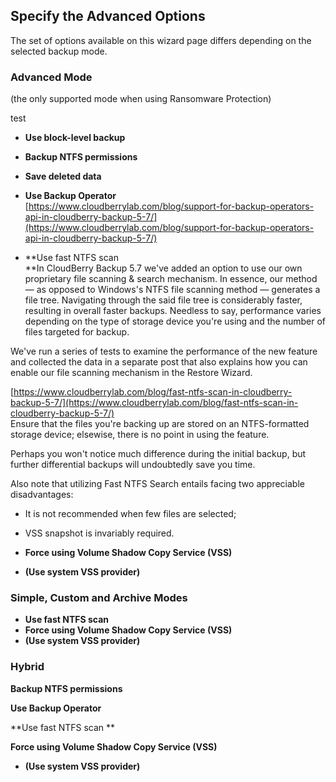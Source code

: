 ## Specify the Advanced Options

The set of options available on this wizard page differs depending on the selected backup mode.

### Advanced Mode

\(the only supported mode when using Ransomware Protection\)

test

* **Use block-level backup**
* **Backup NTFS permissions**
* **Save deleted data**
* **Use Backup Operator**  
  [https://www.cloudberrylab.com/blog/support-for-backup-operators-api-in-cloudberry-backup-5-7/](https://www.cloudberrylab.com/blog/support-for-backup-operators-api-in-cloudberry-backup-5-7/)

* **Use fast NTFS scan        
  **In CloudBerry Backup 5.7 we've added an option to use our own proprietary file scanning & search mechanism. In essence, our method — as opposed to Windows's NTFS file scanning method — generates a file tree. Navigating through the said file tree is considerably faster, resulting in overall faster backups. Needless to say, performance varies depending on the type of storage device you're using and the number of files targeted for backup.

We've run a series of tests to examine the performance of the new feature and collected the data in a separate post that also explains how you can enable our file scanning mechanism in the Restore Wizard.

[https://www.cloudberrylab.com/blog/fast-ntfs-scan-in-cloudberry-backup-5-7/](https://www.cloudberrylab.com/blog/fast-ntfs-scan-in-cloudberry-backup-5-7/)  
  Ensure that the files you're backing up are stored on an NTFS-formatted storage device; elsewise, there is no point in using the feature.

Perhaps you won't notice much difference during the initial backup, but further differential backups will undoubtedly save you time.

Also note that utilizing Fast NTFS Search entails facing two appreciable disadvantages:

* It is not recommended when few files are selected;
* VSS snapshot is invariably required.

* **Force using Volume Shadow Copy Service \(VSS\)**

* **\(Use system VSS provider\)**

### Simple, Custom and Archive Modes

* **Use fast NTFS scan**
* **Force using Volume Shadow Copy Service \(VSS\)**
* **\(Use system VSS provider\)**

### Hybrid

**Backup NTFS permissions**

**Use Backup Operator**

**Use fast NTFS scan      **

**Force using Volume Shadow Copy Service \(VSS\)**

* **\(Use system VSS provider\)**



